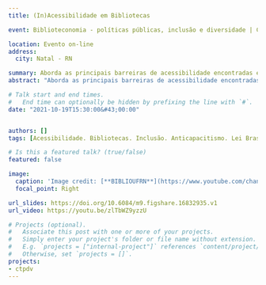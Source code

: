 ```yaml
---
title: (In)Acessibilidade em Bibliotecas

event: Biblioteconomia - políticas públicas, inclusão e diversidade | Centenário Paulo Freire.

location: Evento on-line
address:
  city: Natal - RN

summary: Aborda as principais barreiras de acessibilidade encontradas em bibliotecas e oferece recomendações para eliminá-las..
abstract: "Aborda as principais barreiras de acessibilidade encontradas em bibliotecas e oferece recomendações para eliminá-las."

# Talk start and end times.
#   End time can optionally be hidden by prefixing the line with `#`.
date: "2021-10-19T15:30:00&#43;00:00"


authors: []
tags: [Acessibilidade. Bibliotecas. Inclusão. Anticapacitismo. Lei Brasileira de Inclusão.]

# Is this a featured talk? (true/false)
featured: false

image:
  caption: 'Image credit: [**BIBLIOUFRN**](https://www.youtube.com/channel/UCwDa29kE-P95t-SlJ91LYGQ)'
  focal_point: Right

url_slides: https://doi.org/10.6084/m9.figshare.16832935.v1
url_video: https://youtu.be/zlTbWZ9yzzU

# Projects (optional).
#   Associate this post with one or more of your projects.
#   Simply enter your project's folder or file name without extension.
#   E.g. `projects = ["internal-project"]` references `content/project/deep-learning/index.md`.
#   Otherwise, set `projects = []`.
projects:
- ctpdv
---
```


